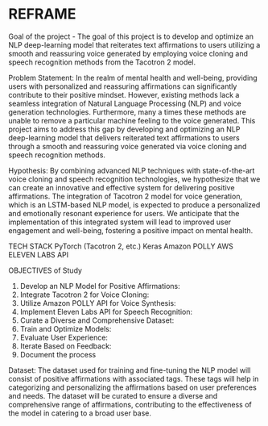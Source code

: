 # REFRAME

 Goal of the project - The goal of this project is to develop and optimize an NLP deep-learning model that reiterates text affirmations to users utilizing a smooth and 
reassuring voice generated by employing voice cloning and speech recognition methods from the Tacotron 2 model.

Problem Statement:
In the realm of mental health and well-being, providing users with personalized and reassuring affirmations can significantly contribute to their positive mindset. However, existing methods lack a seamless integration of Natural Language Processing (NLP) and voice generation technologies. Furthermore, many a times these methods are unable to remove a particular machine feeling to the voice generated. This project aims to address this gap by developing and optimizing an NLP deep-learning model that delivers reiterated text affirmations to users through a smooth and reassuring voice generated via voice cloning and speech recognition methods.


Hypothesis:
By combining advanced NLP techniques with state-of-the-art voice cloning and speech recognition technologies, we hypothesize that we can create an innovative and effective system for delivering positive affirmations. The integration of Tacotron 2 model for voice generation, which is an LSTM-based NLP model, is expected to produce a personalized and emotionally resonant experience for users. We anticipate that the implementation of this integrated system will lead to improved user engagement and well-being, fostering a positive impact on mental health.

TECH STACK 
PyTorch (Tacotron 2, etc.)
Keras
Amazon POLLY
AWS
ELEVEN LABS API 

OBJECTIVES of Study
1. Develop an NLP Model for Positive Affirmations:
2. Integrate Tacotron 2 for Voice Cloning:
3. Utilize Amazon POLLY API for Voice Synthesis:
4. Implement Eleven Labs API for Speech Recognition:
5. Curate a Diverse and Comprehensive Dataset:
6. Train and Optimize Models:
7. Evaluate User Experience:
8. Iterate Based on Feedback:
9. Document the process

Dataset:
The dataset used for training and fine-tuning the NLP model will consist of positive affirmations with associated tags. These tags will help in categorizing and personalizing the affirmations based on user preferences and needs. The dataset will be curated to ensure a diverse and comprehensive range of affirmations, contributing to the effectiveness of the model in catering to a broad user base.





